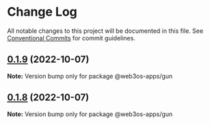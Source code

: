 # Change Log

All notable changes to this project will be documented in this file.
See [Conventional Commits](https://conventionalcommits.org) for commit guidelines.

## [0.1.9](https://github.com/web3os-org/web3os-apps/compare/@web3os-apps/gun@0.1.2...@web3os-apps/gun@0.1.9) (2022-10-07)

**Note:** Version bump only for package @web3os-apps/gun





## [0.1.8](https://github.com/web3os-org/web3os-apps/compare/@web3os-apps/gun@0.1.2...@web3os-apps/gun@0.1.8) (2022-10-07)

**Note:** Version bump only for package @web3os-apps/gun

